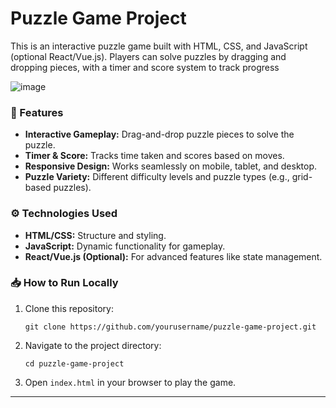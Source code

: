 # Puzzle Game Project

This is an interactive puzzle game built with HTML, CSS, and JavaScript (optional React/Vue.js). Players can solve puzzles by dragging and dropping pieces, with a timer and score system to track progress

![image](https://github.com/user-attachments/assets/679b37e4-999d-469b-8227-03791cc387a3)


### 🚀 Features
- **Interactive Gameplay:** Drag-and-drop puzzle pieces to solve the puzzle.
- **Timer & Score:** Tracks time taken and scores based on moves.
- **Responsive Design:** Works seamlessly on mobile, tablet, and desktop.
- **Puzzle Variety:** Different difficulty levels and puzzle types (e.g., grid-based puzzles).

### ⚙️ Technologies Used
- **HTML/CSS:** Structure and styling.
- **JavaScript:** Dynamic functionality for gameplay.
- **React/Vue.js (Optional):** For advanced features like state management.

### 📥 How to Run Locally
1. Clone this repository:
   ```
   git clone https://github.com/yourusername/puzzle-game-project.git
   ```
2. Navigate to the project directory:
   ```
   cd puzzle-game-project
   ```
3. Open `index.html` in your browser to play the game.

---


